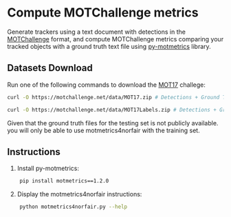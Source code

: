 # Compute MOTChallenge metrics

Generate trackers using a text document with detections in the [MOTChallenge](https://motchallenge.net) format, and compute MOTChallenge metrics comparing your tracked objects with a ground truth text file using [py-motmetrics](https://github.com/cheind/py-motmetrics) library.

## Datasets Download

Run one of the following commands to download the [MOT17](https://motchallenge.net) challege:

```bash
curl -O https://motchallenge.net/data/MOT17.zip # Detections + Ground Truth + Images (5.5GB)

curl -O https://motchallenge.net/data/MOT17Labels.zip # Detections + Ground Truth (9.7 MB)
``` 

Given that the ground truth files for the testing set is not publicly available. you will only be able to use motmetrics4norfair with the training set.

## Instructions

1. Install py-motmetrics:
```bash
    pip install motmetrics==1.2.0
``` 
2. Display the motmetrics4norfair instructions: 
```bash
    python motmetrics4norfair.py --help
``` 